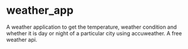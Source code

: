 # weather_app
A weather application to get the temperature, weather condition and whether it is day or night of a particular city using accuweather. A free weather api.
